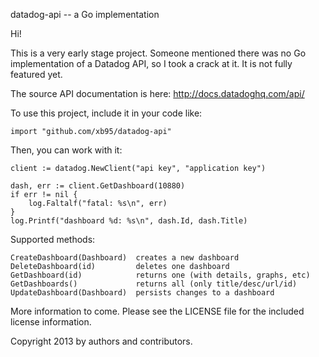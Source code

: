 datadog-api -- a Go implementation

Hi!

This is a very early stage project. Someone mentioned there was no Go
implementation of a Datadog API, so I took a crack at it. It is not
fully featured yet.

The source API documentation is here: <http://docs.datadoghq.com/api/>

To use this project, include it in your code like:

    import "github.com/xb95/datadog-api"

Then, you can work with it:

    client := datadog.NewClient("api key", "application key")
    
    dash, err := client.GetDashboard(10880)
    if err != nil {
        log.Faltalf("fatal: %s\n", err)
    }
    log.Printf("dashboard %d: %s\n", dash.Id, dash.Title)

Supported methods:

    CreateDashboard(Dashboard)  creates a new dashboard
    DeleteDashboard(id)         deletes one dashboard
    GetDashboard(id)            returns one (with details, graphs, etc)
    GetDashboards()             returns all (only title/desc/url/id)
    UpdateDashboard(Dashboard)  persists changes to a dashboard

More information to come. Please see the LICENSE file for the included
license information.

Copyright 2013 by authors and contributors.
